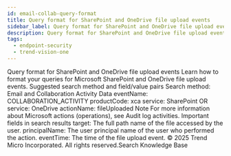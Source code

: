 ```yaml
---
id: email-collab-query-format
title: Query format for SharePoint and OneDrive file upload events
sidebar_label: Query format for SharePoint and OneDrive file upload events
description: Query format for SharePoint and OneDrive file upload events
tags:
  - endpoint-security
  - trend-vision-one
---
```


 Query format for SharePoint and OneDrive file upload events Learn how to format your queries for Microsoft SharePoint and OneDrive file upload events. Suggested search method and field/value pairs Search method: Email and Collaboration Activity Data eventName: COLLABORATION_ACTIVITY productCode: xca service: SharePoint OR service: OneDrive actionName: fileUploaded Note For more information about Microsoft actions (operations), see Audit log activities. Important fields in search results target: The full path name of the file accessed by the user. principalName: The user principal name of the user who performed the action. eventTime: The time of the file upload event. © 2025 Trend Micro Incorporated. All rights reserved.Search Knowledge Base